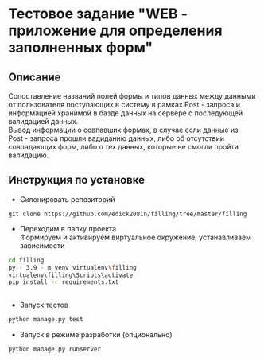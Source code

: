 # Тестовое задание "WEB - приложение для определения заполненных форм"

## Описание

Сопоставление названий полей формы и типов данных между данными 
от пользователя поступающих в систему в рамках Post - запроса
и информацией хранимой в базде данных на сервере с последующей 
валидацией данных.  
Вывод информации о совпавших формах, в случае если данные из  
Post - запроса  прошли вадиданию данных, либо об отсутствии 
совпадающих форм, либо о тех данных, которые не смогли пройти 
валидацию.


## Инструкция по установке

- Склонировать репозиторий
```
git clone https://github.com/edick2081n/filling/tree/master/filling
```


- Переходим в папку проекта  
Формируем и активируем виртуальное окружение, устанавливаем зависимости
```bash
cd filling
py - 3.9 - m venv virtualenv\filling
virtualenv\filling\Scripts\activate
pip install -r requirements.txt
 
```
- Запуск тестов
```bash
python manage.py test

```
- Запуск в режиме разработки (опционально)
```bach
python manage.py runserver
```

